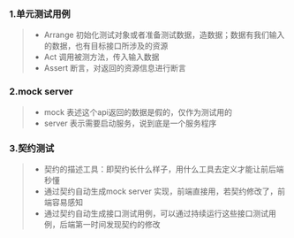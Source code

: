 ###  1.单元测试用例
> * Arrange 初始化测试对象或者准备测试数据，造数据；数据有我们输入的数据，也有目标接口所涉及的资源
> * Act 调用被测方法，传入输入数据
> * Assert 断言，对返回的资源信息进行断言

### 2.mock server
> * mock 表述这个api返回的数据是假的，仅作为测试用的
> * server 表示需要启动服务，说到底是一个服务程序

### 3.契约测试
> * 契约的描述工具：即契约长什么样子，用什么工具去定义才能让前后端秒懂
> * 通过契约自动生成mock server 实现，前端直接用，若契约修改了，前端容易感知
> * 通过契约自动生成接口测试用例，可以通过持续运行这些接口测试用例，后端第一时间发现契约的修改


